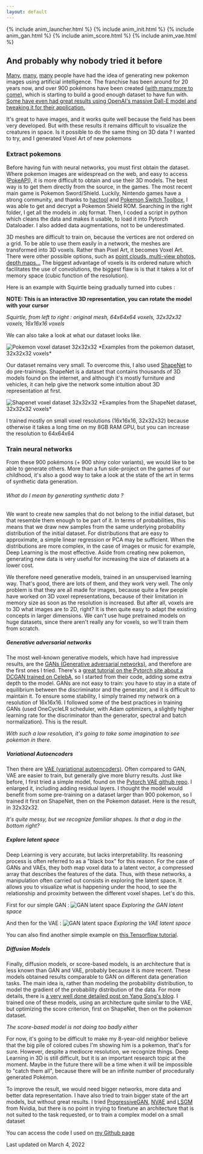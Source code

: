 ```yaml
---
layout: default
---
```


{% include anim_launcher.html %}
{% include anim_init.html %}
{% include anim_gan.html %}
{% include anim_score.html %}
{% include anim_vae.html %}

## And probably why nobody tried it before

[Many](https://towardsdatascience.com/i-generated-thousands-of-new-pokemon-using-ai-f8f09dc6477e), [many](https://m.mage.ai/teaching-ai-to-generate-new-pokemon-7ee0ac02c514), [many](https://futurism.com/the-byte/neural-network-pokemon) people have had the idea of ​​generating new pokemon images using artificial intelligence. The franchise has been around for 20 years now, and over 900 pokémons have been created ([with many more to come](https://scarletviolet.pokemon.com/)), which is starting to build a good enough dataset to have fun with. [Some have even had great results using OpenAI's massive Dall-E model and tweaking it for their application.](https://github.com/minimaxir/ai-generated-pokemon-rudalle)

It's great to have images, and it works quite well because the field has been very developed. But with these results it remains difficult to visualize the creatures in space. Is it possible to do the same thing on 3D data ? I wanted to try, and I generated Voxel Art of new pokemons


### Extract pokemons

Before having fun with neural networks, you must first obtain the dataset. Where pokemon images are widespread on the web, and easy to access ([PokeAPI](https://pokeapi.co/)), it is more difficult to obtain and use their 3D models. The best way is to get them directly from the source, in the games. The most recent main game is Pokemon Sword/Shield. Luckily, Nintendo games have a strong community, and thanks to [hactool](https://github.com/SciresM/hactool) and [Pokemon Switch Toolbox](https://github.com/KillzXGaming/Switch-Toolbox), I was able to get and decrypt a Pokemon Shield ROM. Searching in the right folder, I get all the models in .obj format. Then, I coded a script in python which cleans the data and makes it usable, to load it into Pytorch Dataloader. I also added data augmentations, not to be underestimated.

3D meshes are difficult to train on, because the vertices are not ordered on a grid. To be able to use them easily in a network, the meshes are transformed into 3D voxels. Rather than Pixel Art, it becomes Voxel Art. There were other possible options, such as [point clouds, multi-view photos, depth maps…](https://towardsdatascience.com/how-to-represent-3d-data-66a0f6376afb) The biggest advantage of voxels is its ordered nature which facilitates the use of convolutions, the biggest flaw is is that it takes a lot of memory space (cubic function of the resolution).

Here is an example with Squirtle being gradually turned into cubes :

<b>NOTE: This is an interactive 3D representation, you can rotate the model with your cursor</b>

<script type="application/vnd.jupyter.widget-view+json">
{"version_major": 2, "version_minor": 0, "model_id": "6cde294ac31f45e48c710ee3da107c6d"}
</script>

*Squirtle, from left to right : original mesh, 64x64x64 voxels, 32x32x32 voxels, 16x16x16 voxels*


We can also take a look at what our dataset looks like.

<img src="images/dataset.png" alt="Pokemon voxel dataset 32x32x32">
*Examples from the pokemon dataset, 32x32x32 voxels*

Our dataset remains very small. To overcome this, I also used [ShapeNet](https://shapenet.org/) to do pre-trainings. ShapeNet is a dataset that contains thousands of 3D models found on the internet, and although it's mostly furniture and vehicles, it can help give the network some intuition about 3D representation at first.

<img src="images/shapenet.png" alt="Shapenet voxel dataset 32x32x32">
*Examples from the ShapeNet dataset, 32x32x32 voxels*

I trained mostly on small voxel resolutions (16x16x16, 32x32x32) because otherwise it takes a long time on my 8GB RAM GPU, but you can increase the resolution to 64x64x64


### Train neural networks

From these 900 pokémons (+ 900 shiny color variants), we would like to be able to generate others. More than a fun side-project on the games of our childhood, it's also a good way to take a look at the state of the art in terms of synthetic data generation.

###### What do I mean by generating synthetic data ?

We want to create new samples that do not belong to the initial dataset, but that resemble them enough to be part of it. In terms of probabilities, this means that we draw new samples from the same underlying probability distribution of the initial dataset. For distributions that are easy to approximate, a simple linear regression or PCA may be sufficient. When the distributions are more complex, in the case of images or music for example, Deep Learning is the most effective. Aside from creating new pokemon, generating new data is very useful for increasing the size of datasets at a lower cost.

We therefore need generative models, trained in an unsupervised learning way. That's good, there are lots of them, and they work very well. The only problem is that they are all made for images, because quite a few people have worked on 3D voxel representations, because of their limitation in memory size as soon as the resolution is increased. But after all, voxels are to 3D what images are to 2D, right? It is then quite easy to adapt the existing concepts in larger dimensions. We can't use huge pretrained models on huge datasets, since there aren't really any for voxels, so we'll train them from scratch.


##### Generative adversarial networks

The most well-known generative models, which have had impressive results, are the [GANs (Generative adversarial networks)](https://towardsdatascience.com/a-basic-intro-to-gans-generative-adversarial-networks-c62acbcefff3), and therefore are the first ones I tried. There's a [great tutorial on the Pytorch site about a DCGAN trained on CelebA](https://pytorch.org/tutorials/beginner/dcgan_faces_tutorial.html), so I started from their code, adding some extra depth to the model. GANs are not easy to train: you have to stay in a state of equilibrium between the discriminator and the generator, and it is difficult to maintain it. To ensure some stability, I simply trained my network on a resolution of 16x16x16. I followed some of the best practices in training GANs (used OneCycleLR scheduler, with Adam optimizers, a slightly higher learning rate for the discriminator than the generator, spectral and batch normalization). This is the result.

<script type="application/vnd.jupyter.widget-view+json">
{"version_major": 2, "version_minor": 0, "model_id": "e5e3a5c5b68740049e91bd45c61f937f"}
</script>

*With such a low resolution, it's going to take some imagination to see pokemon in there.*


##### Variational Autoencoders


Then there are [VAE (variational autoencoders)](https://towardsdatascience.com/understanding-variational-autoencoders-vaes-f70510919f73). Often compared to GAN, VAE are easier to train, but generally give more blurry results. Just like before, I first tried a simple model, found on the [Pytorch VAE github repo](https://github.com/AntixK/PyTorch-VAE). I enlarged it, including adding residual layers. I thought the model would benefit from some pre-training on a dataset larger than 900 pokemon, so I trained it first on ShapeNet, then on the Pokemon dataset. Here is the result, in 32x32x32.

<script type="application/vnd.jupyter.widget-view+json">
{"version_major": 2, "version_minor": 0, "model_id": "bccedf2d0a634638b5f65514b0980649"}
</script>

*It's quite messy, but we recognize familiar shapes. Is that a dog in the bottom right?*


##### Explore latent space


Deep Learning is very accurate, but lacks interpretability. Its reasoning process is often referred to as a "black box" for this reason. For the case of GANs and VAEs, they both map voxel data to a latent vector, a compressed array that describes the features of the data. Thus, with these networks, a manipulation often carried out consists in exploring the latent space. It allows you to visualize what is happening under the hood, to see the relationship and proximity between the different voxel shapes. Let's do this.

First for our simple GAN :
<img src="images/gan_interp.gif" alt="GAN latent space">
*Exploring the GAN latent space*

And then for the VAE :
<img src="images/vae_interp.gif" alt="GAN latent space">
*Exploring the VAE latent space*


You can also find another simple example on [this Tensorflow tutorial](https://www.tensorflow.org/hub/tutorials/tf_hub_generative_image_module).

##### Diffusion Models

Finally, diffusion models, or score-based models, is an architecture that is less known than GAN and VAE, probably because it is more recent. These models obtained results comparable to GAN on different data generation tasks. The main idea is, rather than modeling the probability distribution, to model the gradient of the probability distribution of the data. For more details, there is [a very well done detailed post on Yang Song's blog](https://yang-song.github.io/blog/2021/score/). I trained one of these models, using an architecture quite similar to the VAE, but optimizing the score criterion, first on ShapeNet, then on the pokemon dataset.

<script type="application/vnd.jupyter.widget-view+json">
{"version_major": 2, "version_minor": 0, "model_id": "83a2d7628fd04984a01f4c71b2be758e"}
</script>

*The score-based model is not doing too badly either*

For now, it's going to be difficult to make my 8-year-old neighbor believe that the big pile of colored cubes I'm showing him is a pokemon, that's for sure. However, despite a mediocre resolution, we recognize things. Deep Learning in 3D is still difficult, but it is an important research topic at the moment. Maybe in the future there will be a time when it will be impossible to "catch them all", because there will be an infinite number of procedurally generated Pokémon.

To improve the result, we would need bigger networks, more data and better data representation. I have also tried to train bigger state of the art models, but without great results. I tried [ProgressiveGAN](https://github.com/tkarras/progressive_growing_of_gans), [NVAE](https://github.com/NVlabs/NVAE) and [LSGM](https://github.com/NVlabs/LSGM) from Nvidia, but there is no point in trying to finetune an architecture that is not suited to the task requested, or to train a complex model on a small dataset


You can access the code I used on [my Github page](https://github.com/le-Greg/generate-voxel-pkmns-with-deep-learning)




Last updated on March 4, 2022
